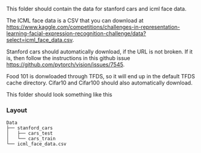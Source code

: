 This folder should contain the data for stanford cars and icml face data. 

The ICML face data is a CSV that you can download at https://www.kaggle.com/competitions/challenges-in-representation-learning-facial-expression-recognition-challenge/data?select=icml_face_data.csv.

Stanford cars should automatically download, if the URL is not broken. If it 
is, then follow the instructions in this github issue 
https://github.com/pytorch/vision/issues/7545. 

Food 101 is donwloaded through TFDS, so it will end up in the default TFDS 
cache directory. Cifar10 and Cifar100 should also automatically download. 

This folder should look something like this 

### Layout

    Data
    ├── stanford_cars
    │   ├── cars_test
    │   └── cars_train
    └── icml_face_data.csv
